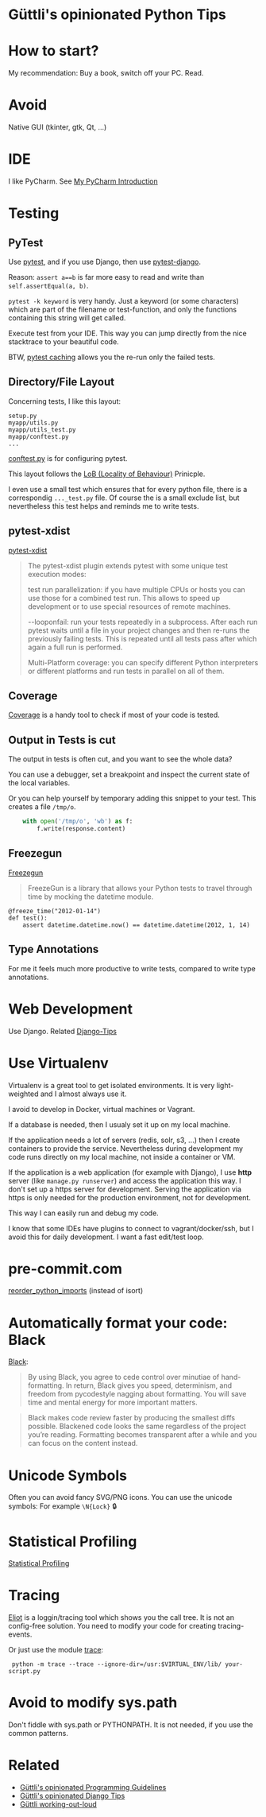 # Güttli's opinionated Python Tips

# How to start?

My recommendation: Buy a book, switch off your PC. Read.

# Avoid

Native GUI (tkinter, gtk, Qt, ...)

# IDE

I like PyCharm. See [My PyCharm Introduction](//github.com/guettli/why-i-like-pycharm)

# Testing

## PyTest
Use [pytest](https://docs.pytest.org/en/stable/), and if you use Django, then use [pytest-django](https://pytest-django.readthedocs.io/en/latest/).

Reason: `assert a==b` is far more easy to read and write than `self.assertEqual(a, b)`.

`pytest -k keyword` is very handy. Just a keyword (or some characters) which are part of the filename or test-function, and only the functions containing this string will get called.

Execute test from your IDE. This way you can jump directly from the nice stacktrace to your beautiful code.

BTW, [pytest caching](https://docs.pytest.org/en/stable/cache.html) allows you the re-run only the failed tests.

## Directory/File Layout

Concerning tests, I like this layout:
```
setup.py
myapp/utils.py
myapp/utils_test.py
myapp/conftest.py
...
```

[conftest.py](https://docs.pytest.org/en/latest/writing_plugins.html#conftest-py-plugins) is for configuring pytest.

This layout follows the [LoB (Locality of Behaviour)](https://htmx.org/essays/locality-of-behaviour/) Prinicple. 

I even use a small test which ensures that for every python file, there is a correspondig `..._test.py` file. Of course the is a small exclude list, but
nevertheless this test helps and reminds me to write tests.



## pytest-xdist

[pytest-xdist](https://github.com/pytest-dev/pytest-xdist)

> The pytest-xdist plugin extends pytest with some unique test execution modes:
> 
> test run parallelization: if you have multiple CPUs or hosts you can use those for a combined test run. This allows to speed up development or to use special resources of remote machines.
> 
> --looponfail: run your tests repeatedly in a subprocess. After each run pytest waits until a file in your project changes and then re-runs the previously failing tests. This is repeated until all tests pass after which again a full run is performed.
> 
> Multi-Platform coverage: you can specify different Python interpreters or different platforms and run tests in parallel on all of them.

## Coverage

[Coverage](https://coverage.readthedocs.io/) is a handy tool to check if most of your code is tested.

## Output in Tests is cut

The output in tests is often cut, and you want to see the whole data?

You can use a debugger, set a breakpoint and inspect the current state of the local variables.

Or you can help yourself by temporary adding this snippet to your test. This creates a file `/tmp/o`.

```Python
    with open('/tmp/o', 'wb') as f:
        f.write(response.content)
```

## Freezegun
[Freezegun](https://pypi.org/project/freezegun/)

> FreezeGun is a library that allows your Python tests to travel through time by mocking the datetime module.

```
@freeze_time("2012-01-14")
def test():
    assert datetime.datetime.now() == datetime.datetime(2012, 1, 14)
```

## Type Annotations

For me it feels much more productive to write tests, compared to write type annotations.

# Web Development

Use Django. Related [Django-Tips](//github.com/guettli/django-tips)

# Use Virtualenv

Virtualenv is a great tool to get isolated environments. It is very light-weighted and
I almost always use it.

I avoid to develop in Docker, virtual machines or Vagrant.

If a database is needed, then I usualy set it up on my local machine.

If the application needs a lot of servers (redis, solr, s3, ...) then I create 
containers to provide the service. Nevertheless during development 
my code runs directly on
my local machine, not inside a container or VM.

If the application is a web application (for example with Django), I use **http**
server (like `manage.py runserver`) and access the application this way. I don't
set up a https server for development. Serving the application via https is
only needed for the production environment, not for development.

This way I can easily run and debug my code.

I know that some IDEs have plugins to connect to vagrant/docker/ssh, but I avoid this
for daily development. I want a fast edit/test loop.

# pre-commit.com

[reorder_python_imports](https://github.com/asottile/reorder_python_imports) (instead of isort)

# Automatically format your code: Black

[Black](https://black.readthedocs.io/en/stable/):

> By using Black, you agree to cede control over minutiae of hand-formatting. In return, Black gives you speed, determinism, and freedom from pycodestyle nagging about formatting. You will save time and mental energy for more important matters.

> Black makes code review faster by producing the smallest diffs possible. Blackened code looks the same regardless of the project you’re reading. Formatting becomes transparent after a while and you can focus on the content instead.

# Unicode Symbols

Often you can avoid fancy SVG/PNG icons. You can use the unicode symbols: For example `\N{Lock}` 🔒

# Statistical Profiling

[Statistical Profiling](https://github.com/guettli/programming-guidelines#statistical-profiler)

# Tracing

[Eliot](https://github.com/itamarst/eliot) is a loggin/tracing tool which shows you the call tree. It is not an config-free solution. You need to modify your code 
for creating tracing-events.

Or just use the module [trace](https://docs.python.org/3/library/trace.html):

```
 python -m trace --trace --ignore-dir=/usr:$VIRTUAL_ENV/lib/ your-script.py
 ```
 
# Avoid to modify sys.path

Don't fiddle with sys.path or PYTHONPATH. It is not needed, if you use the common patterns.

# Related

* [Güttli's opinionated Programming Guidelines](https://github.com/guettli/programming-guidelines)
* [Güttli's opinionated Django Tips](https://github.com/guettli/django-tips)
* [Güttli working-out-loud](https://github.com/guettli/wol)





